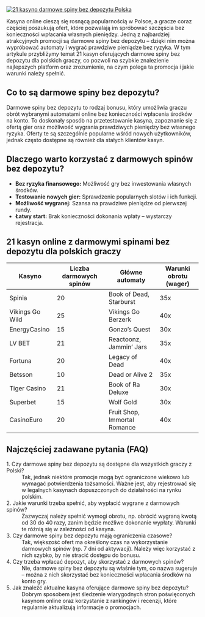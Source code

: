 [![21 kasyno darmowe spiny bez depozytu Polska](https://123-caf.pages.dev/gitsignup.png)](https://vrmoo.ru/Bt82HjjY)

<div> <p>Kasyna online cieszą się rosnącą popularnością w Polsce, a gracze coraz częściej poszukują ofert, które pozwalają im spróbować szczęścia bez konieczności wpłacania własnych pieniędzy. Jedną z najbardziej atrakcyjnych promocji są darmowe spiny bez depozytu – dzięki nim można wypróbować automaty i wygrać prawdziwe pieniądze bez ryzyka. W tym artykule przybliżymy temat 21 kasyn oferujących darmowe spiny bez depozytu dla polskich graczy, co pozwoli na szybkie znalezienie najlepszych platform oraz zrozumienie, na czym polega ta promocja i jakie warunki należy spełnić.</p>  <h2>Co to są darmowe spiny bez depozytu?</h2> <p>Darmowe spiny bez depozytu to rodzaj bonusu, który umożliwia graczu obrót wybranymi automatami online bez konieczności wpłacenia środków na konto. To doskonały sposób na przetestowanie kasyna, zapoznanie się z ofertą gier oraz możliwość wygrania prawdziwych pieniędzy bez własnego ryzyka. Oferty te są szczególnie popularne wśród nowych użytkowników, jednak często dostępne są również dla stałych klientów kasyn.</p>  <h2>Dlaczego warto korzystać z darmowych spinów bez depozytu?</h2> <ul> <li><strong>Bez ryzyka finansowego:</strong> Możliwość gry bez inwestowania własnych środków.</li> <li><strong>Testowanie nowych gier:</strong> Sprawdzenie popularnych slotów i ich funkcji.</li> <li><strong>Możliwość wygranej:</strong> Szansa na prawdziwe pieniądze od pierwszej rundy.</li> <li><strong>Łatwy start:</strong> Brak konieczności dokonania wpłaty – wystarczy rejestracja.</li> </ul>  <h2>21 kasyn online z darmowymi spinami bez depozytu dla polskich graczy</h2> <table> <thead> <tr> <th>Kasyno</th> <th>Liczba darmowych spinów</th> <th>Główne automaty</th> <th>Warunki obrotu (wager)</th> </tr> </thead> <tbody> <tr> <td>Spinia</td> <td>20</td> <td>Book of Dead, Starburst</td> <td>35x</td> </tr> <tr> <td>Vikings Go Wild</td> <td>25</td> <td>Vikings Go Berzerk</td> <td>40x</td> </tr> <tr> <td>EnergyCasino</td> <td>15</td> <td>Gonzo’s Quest</td> <td>30x</td> </tr> <tr> <td>LV BET</td> <td>21</td> <td>Reactoonz, Jammin’ Jars</td> <td>35x</td> </tr> <tr> <td>Fortuna</td> <td>20</td> <td>Legacy of Dead</td> <td>40x</td> </tr> <tr> <td>Betsson</td> <td>10</td> <td>Dead or Alive 2</td> <td>35x</td> </tr> <tr> <td>Tiger Casino</td> <td>21</td> <td>Book of Ra Deluxe</td> <td>30x</td> </tr> <tr> <td>Superbet</td> <td>15</td> <td>Wolf Gold</td> <td>30x</td> </tr> <tr> <td>CasinoEuro</td> <td>20</td> <td>Fruit Shop, Immortal Romance</td> <td>40x</td> </tr> <!-- Można rozbudować listę do 21 pozycji według bieżącej oferty kasyn --> </tbody> </table>  <h2>Najczęściej zadawane pytania (FAQ)</h2> <dl> <dt>1. Czy darmowe spiny bez depozytu są dostępne dla wszystkich graczy z Polski?</dt> <dd>Tak, jednak niektóre promocje mogą być ograniczone wiekowo lub wymagać potwierdzenia tożsamości. Ważne jest, aby rejestrować się w legalnych kasynach dopuszczonych do działalności na rynku polskim.</dd>  <dt>2. Jakie warunki trzeba spełnić, aby wypłacić wygrane z darmowych spinów?</dt> <dd>Zazwyczaj należy spełnić wymogi obrotu, np. obrócić wygraną kwotą od 30 do 40 razy, zanim będzie możliwe dokonanie wypłaty. Warunki te różnią się w zależności od kasyna.</dd>  <dt>3. Czy darmowe spiny bez depozytu mają ograniczenia czasowe?</dt> <dd>Tak, większość ofert ma określony czas na wykorzystanie darmowych spinów (np. 7 dni od aktywacji). Należy więc korzystać z nich szybko, by nie stracić dostępu do bonusu.</dd>  <dt>4. Czy trzeba wpłacać depozyt, aby skorzystać z darmowych spinów?</dt> <dd>Nie, darmowe spiny bez depozytu są właśnie tym, co nazwa sugeruje – można z nich skorzystać bez konieczności wpłacania środków na konto gry.</dd>  <dt>5. Jak znaleźć aktualne kasyna oferujące darmowe spiny bez depozytu?</dt> <dd>Dobrym sposobem jest śledzenie wiarygodnych stron poświęconych kasynom online oraz korzystanie z rankingów i recenzji, które regularnie aktualizują informacje o promocjach.</dd> </dl> </div>